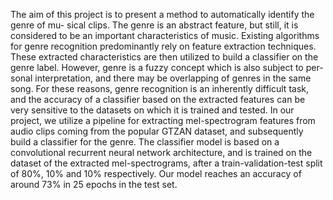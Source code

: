 The aim of this project is to present a method to automatically identify the genre of mu- sical clips. The genre is an abstract feature, but still, it is considered to be an important characteristics of music. Existing algorithms for genre recognition predominantly rely on feature extraction techniques. These extracted characteristics are then utilized to build a classifier on the genre label. However, genre is a fuzzy concept which is also subject to per- sonal interpretation, and there may be overlapping of genres in the same song. For these reasons, genre recognition is an inherently difficult task, and the accuracy of a classifier based on the extracted features can be very sensitive to the datasets on which it is trained and tested. In our project, we utilize a pipeline for extracting mel-spectrogram features from audio clips coming from the popular GTZAN dataset, and subsequently build a classifier for the genre. The classifier model is based on a convolutional recurrent neural network architecture, and is trained on the dataset of the extracted mel-spectrograms, after a train-validation-test split of 80%, 10% and 10% respectively. Our model reaches an accuracy of around 73% in 25 epochs in the test set.
